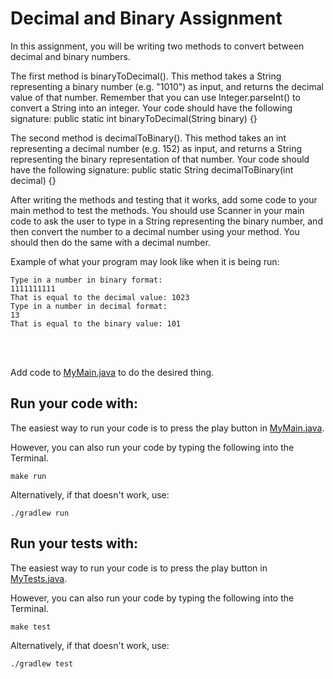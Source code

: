 # Decimal and Binary Assignment

In this assignment, you will be writing two methods to convert between decimal and binary numbers. 

The first method is binaryToDecimal(). This method takes a String representing a binary number (e.g. "1010") as input, and returns the decimal value of that number. Remember that you can use Integer.parseInt() to convert a String into an integer. Your code should have the following signature: public static int binaryToDecimal(String binary) {}

The second method is decimalToBinary(). This method takes an int representing a decimal number (e.g. 152) as input, and returns a String representing the binary representation of that number. Your code should have the following signature: public static String decimalToBinary(int decimal) {}


After writing the methods and testing that it works, add some code to your main method to test the methods. You should use Scanner in your main code to ask the user to type in a String representing the binary number, and then convert the number to a decimal number using your method. You should then do the same with a decimal number.

Example of what your program may look like when it is being run:
```shell script
Type in a number in binary format: 
1111111111
That is equal to the decimal value: 1023
Type in a number in decimal format: 
13
That is equal to the binary value: 101
```

<br />
<br />

Add code to [MyMain.java](src/main/java/MyMain.java) to do the desired thing.

## Run your code with:
The easiest way to run your code is to press the play button in [MyMain.java](src/main/java/MyMain.java).

However, you can also run your code by typing the following into the Terminal.

```shell script
make run
```

Alternatively, if that doesn't work, use:

```shell script
./gradlew run
```

## Run your tests with:
The easiest way to run your code is to press the play button in [MyTests.java](src/test/java/MyTests.java).

However, you can also run your code by typing the following into the Terminal.

```shell script
make test
```

Alternatively, if that doesn't work, use:

```shell script
./gradlew test
```
